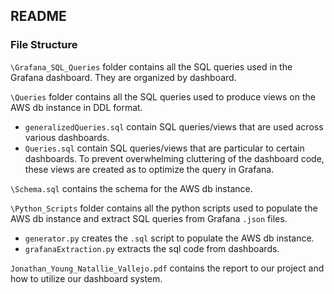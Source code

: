 ## README 
### File Structure
`\Grafana_SQL_Queries` folder contains all the SQL queries used in the Grafana dashboard. They are organized by dashboard.

`\Queries` folder contains all the SQL queries used to produce views on the AWS db instance in DDL format. 
- `generalizedQueries.sql` contain SQL queries/views that are used across various dashboards. 
- `Queries.sql` contain SQL queries/views that are particular to certain dashboards. To prevent overwhelming cluttering of the dashboard code, these views are created as to optimize the query in Grafana. 

`\Schema.sql` contains the schema for the AWS db instance.

`\Python_Scripts` folder contains all the python scripts used to populate the AWS db instance and extract SQL queries from Grafana `.json` files.
- `generator.py` creates the `.sql` script to populate the AWS db instance.
- `grafanaExtraction.py` extracts the sql code from dashboards.

`Jonathan_Young_Natallie_Vallejo.pdf` contains the report to our project and how to utilize our dashboard system.